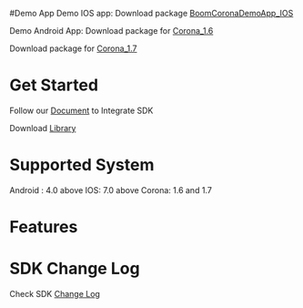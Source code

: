 
#Demo App
Demo IOS app: Download package [BoomCoronaDemoApp_IOS](BoomCoronaDemoApp_IOS)

Demo Android App: 
Download package for [Corona_1.6](BoomCoronaDemoApp_Android/Corona_1.6)

Download package for [Corona_1.7](BoomCoronaDemoApp_Android/Corona_1.7)


# Get Started

Follow our [Document](http://boom.boomvideo.tv/alpha/app/integrationdoc/BoomVideo_Android_IntegrationDoc.pdf) to Integrate SDK

Download [Library](Library)

# Supported System
Android : 4.0  above
IOS: 7.0 above
Corona: 1.6 and 1.7

# Features

# SDK Change Log
Check SDK [Change Log](CHANGELOG.txt)

